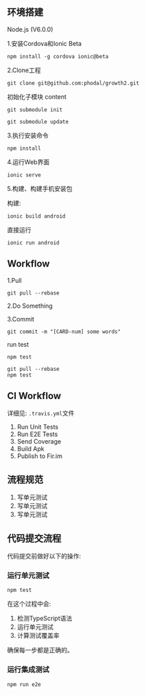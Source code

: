 环境搭建
---

Node.js (V6.0.0)

1.安装Cordova和Ionic Beta

```
npm install -g cordova ionic@beta
```

2.Clone工程

```
git clone git@github.com:phodal/growth2.git
```

初始化子模块 content

```
git submodule init
```

```
git submodule update
```


3.执行安装命令

```
npm install
```

4.运行Web界面

```
ionic serve
```

5.构建、构建手机安装包

构建:

```
ionic build android
```

直接运行

```
ionic run android
```

Workflow
----

1.Pull

``` shell
git pull --rebase
```

2.Do Something

3.Commit

``` shell
git commit -m "[CARD-num] some words"
```
run test

``` shell
npm test
```

``` shell
git pull --rebase
npm test
```

CI Workflow
---

详细见: ``.travis.yml``文件

1. Run Unit Tests
2. Run E2E Tests
3. Send Coverage
4. Build Apk
5. Publish to Fir.im


流程规范
---

1. 写单元测试
2. 写单元测试
3. 写单元测试

代码提交流程
---

代码提交前做好以下的操作:

### 运行单元测试

```
npm test
```

在这个过程中会:

1. 检测TypeScript语法
2. 运行单元测试
3. 计算测试覆盖率

确保每一步都是正确的。

### 运行集成测试

```
npm run e2e
```
